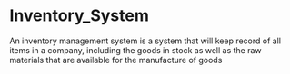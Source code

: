 # Inventory_System
An inventory management system is a system that will keep record of all items in a company, including the goods in stock as well as the raw materials that are available for the manufacture of goods
